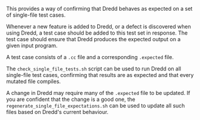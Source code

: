 This provides a way of confirming that Dredd behaves as expected on a
set of single-file test cases.

Whenever a new feature is added to Dredd, or a defect is discovered
when using Dredd, a test case should be added to this test set in
response. The test case should ensure that Dredd produces the expected
output on a given input program.

A test case consists of a `.cc` file and a corresponding `.expected`
file.

The `check_single_file_tests.sh` script can be used to run Dredd on
all single-file test cases, confirming that results are as expected
and that every mutated file compiles.

A change in Dredd may require many of the `.expected` file to be
updated. If you are confident that the change is a good one, the
`regenerate_single_file_expectations.sh` can be used to update all
such files based on Dredd's current behaviour.
